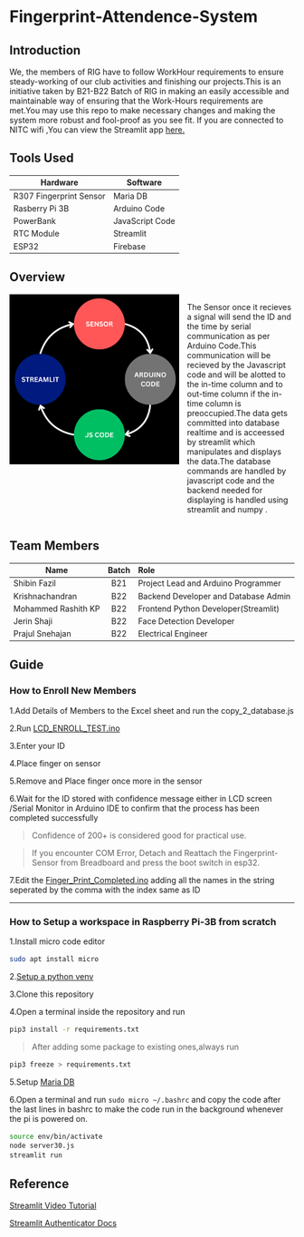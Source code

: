 # Fingerprint-Attendence-System
## Introduction
We, the members of RIG have to follow WorkHour requirements to ensure steady-working of our club activities and finishing our projects.This is an initiative taken by B21-B22 Batch of RIG in making an easily accessible and maintainable way of ensuring that the Work-Hours requirements are met.You may use this repo to make necessary changes and making the system more robust and fool-proof as you see fit.
If you are connected to NITC wifi ,You can view the Streamlit app [here.](http://fp.local:8501/) 
## Tools Used
| Hardware                | Software          |
|-------------------------|-------------------|
| R307 Fingerprint Sensor | Maria DB          |
| Rasberry Pi 3B          | Arduino Code      |
| PowerBank               | JavaScript Code   |
| RTC Module              | Streamlit         |
| ESP32                   | Firebase          |
## Overview
<div class = Overview style="display:flex">
<img src="Assets/Overview.png" alt-text="This is an image showing Overview" width=300px height=300px>
  <p style="padding-left:14px" >
    The Sensor once it recieves a signal will send the ID and the time by serial communication as per Arduino Code.This communication will be recieved by the Javascript code and will be alotted to the in-time column and to out-time column if the in-time column is preoccupied.The data gets committed into database realtime and is acceessed by streamlit which manipulates and displays the data.The database commands are handled by javascript code and the backend needed for displaying is handled using streamlit and numpy .
  </p>
</div>

## Team Members

| Name                | Batch | Role                                       |
| ------------------- |:-----:|:------------------------------------------ |
| Shibin Fazil        | B21   | Project Lead and Arduino Programmer        |
| Krishnachandran     | B22   | Backend Developer and Database Admin       |
| Mohammed Rashith KP | B22   | Frontend Python Developer(Streamlit)       |
| Jerin Shaji         | B22   | Face Detection Developer                   |
| Prajul Snehajan     | B22   | Electrical Engineer                        |

## Guide
### How to Enroll New Members

1.Add Details of Members to the Excel sheet and run the copy_2_database.js

2.Run [LCD_ENROLL_TEST.ino](</Arduino Code/LCD_ENROLL_TEST/LCD_ENROLL_TEST.ino>)

3.Enter your ID

4.Place finger on sensor

5.Remove  and Place  finger once more in the sensor

6.Wait for the ID stored with confidence message either in LCD screen /Serial Monitor in Arduino IDE to confirm that the process has been completed successfully  
>Confidence of 200+ is considered good for practical use.

>If you encounter COM Error, Detach and Reattach the Fingerprint-Sensor from Breadboard and press the boot switch in esp32.

7.Edit the [Finger_Print_Completed.ino](</Arduino Code/Finger_print_Completed/Finger_print_Completed.ino>) adding all the names in the string seperated by the comma with the index same as ID

---
### How to Setup a workspace in Raspberry Pi-3B from scratch

1.Install micro code editor 
```bash
sudo apt install micro
```

2.[Setup a python venv](https://learn.adafruit.com/python-virtual-environment-usage-on-raspberry-pi/basic-venv-usage)

3.Clone this repository

4.Open a terminal inside the repository and run 
```bash
pip3 install -r requirements.txt
```

>After adding some package to existing ones,always run 
```bash 
pip3 freeze > requirements.txt
```


5.Setup [Maria DB](https://raspberrytips.com/install-mariadb-raspberry-pi/)

6.Open a terminal and run `sudo micro ~/.bashrc` and copy the code after the last lines in bashrc to make the code run in the background whenever the pi is powered on.
```bash
source env/bin/activate
node server30.js
streamlit run 
```

## Reference

[Streamlit Video Tutorial](https://youtu.be/7yAw1nPareM?feature=shared)

[Streamlit Authenticator Docs](https://blog.streamlit.io/streamlit-authenticator-part-1-adding-an-authentication-component-to-your-app/)


